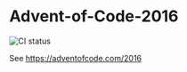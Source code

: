 # Advent-of-Code-2016

![CI status](https://github.com/mody/Advent-of-Code-2016/actions/workflows/cmake-single-platform.yml/badge.svg)

See https://adventofcode.com/2016
